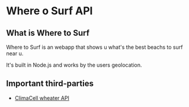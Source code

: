 # Where o Surf API

## What is Where to Surf
Where to Surf is an webapp that shows u what's the best beachs to surf near u.

It's built in Node.js and works by the users geolocation.

## Important third-parties
- [ClimaCell wheater API](https://rapidapi.com/ClimaCell/api/climacell)